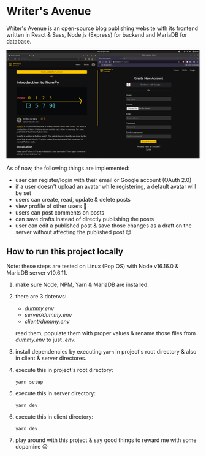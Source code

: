 # Writer's Avenue

Writer's Avenue is an open-source blog publishing website with its frontend written in React & Sass, Node.js (Express) for backend and MariaDB for database.

![Screenshot](ss.png "Screenshot")

As of now, the following things are implemented:

- user can register/login with their email or Google account (OAuth 2.0)
- if a user doesn't upload an avatar while registering, a default avatar will be set
- users can create, read, update & delete posts
- view profile of other users 👀
- users can post comments on posts
- can save drafts instead of directly publishing the posts
- user can edit a published post & save those changes as a draft on the server without affecting the published post 😌

## How to run this project locally

Note: these steps are tested on Linux (Pop OS) with Node v16.16.0 & MariaDB server v10.6.11.

1. make sure Node, NPM, Yarn & MariaDB are installed.
2. there are 3 dotenvs:

   - _dummy.env_
   - _server/dummy.env_
   - _client/dummy.env_

   read them, populate them with proper values & rename those files from _dummy.env_ to just _.env_.

3. install dependencies by executing `yarn` in project's root directory & also in client & server directores.
4. execute this in project's root directory:
   ```
   yarn setup
   ```
5. execute this in server directory:
   ```
   yarn dev
   ```
6. execute this in client directory:
   ```
   yarn dev
   ```
7. play around with this project & say good things to reward me with some dopamine 😌

